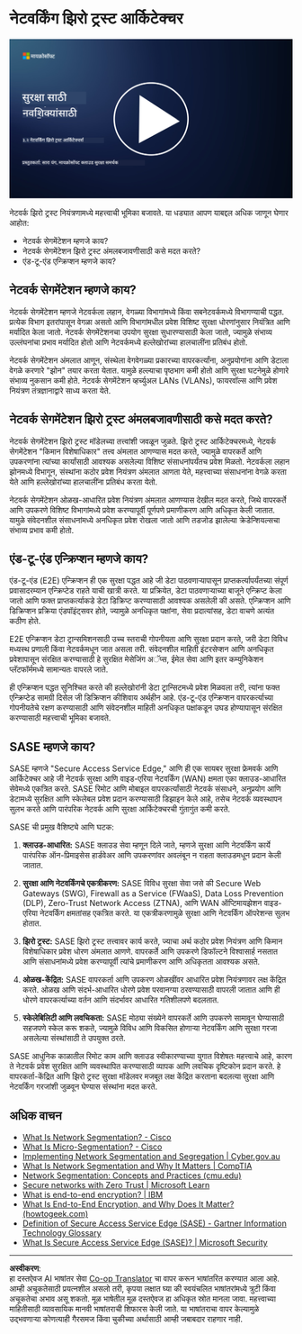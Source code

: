 <!--
CO_OP_TRANSLATOR_METADATA:
{
  "original_hash": "680d6e14d9d33fc471c22f44679713f8",
  "translation_date": "2025-09-04T00:36:14+00:00",
  "source_file": "3.2 Networking zero trust architecture.md",
  "language_code": "mr"
}
-->
# नेटवर्किंग झिरो ट्रस्ट आर्किटेक्चर

[![व्हिडिओ पहा](../../translated_images/3-2_placeholder.b52521a0e93e0e122f19dfbd676c836d3d527c6de1bb28fd7643aa518eae6631.mr.png)](https://learn-video.azurefd.net/vod/player?id=9f425fdb-1c53-4e67-b550-68bdac35df45)

नेटवर्क झिरो ट्रस्ट नियंत्रणामध्ये महत्त्वाची भूमिका बजावते. या धड्यात आपण याबद्दल अधिक जाणून घेणार आहोत:

- नेटवर्क सेगमेंटेशन म्हणजे काय?  
- नेटवर्क सेगमेंटेशन झिरो ट्रस्ट अंमलबजावणीसाठी कसे मदत करते?  
- एंड-टू-एंड एन्क्रिप्शन म्हणजे काय?  

## नेटवर्क सेगमेंटेशन म्हणजे काय?

नेटवर्क सेगमेंटेशन म्हणजे नेटवर्कला लहान, वेगळ्या विभागांमध्ये किंवा सबनेटवर्कमध्ये विभागण्याची पद्धत. प्रत्येक विभाग इतरांपासून वेगळा असतो आणि विभागांमधील प्रवेश विशिष्ट सुरक्षा धोरणांनुसार नियंत्रित आणि मर्यादित केला जातो. नेटवर्क सेगमेंटेशनचा उपयोग सुरक्षा सुधारण्यासाठी केला जातो, ज्यामुळे संभाव्य उल्लंघनांचा प्रभाव मर्यादित होतो आणि नेटवर्कमध्ये हल्लेखोरांच्या हालचालींना प्रतिबंध होतो.

नेटवर्क सेगमेंटेशन अंमलात आणून, संस्थेला वेगवेगळ्या प्रकारच्या वापरकर्त्यांना, अनुप्रयोगांना आणि डेटाला वेगळे करणारे "झोन" तयार करता येतात. यामुळे हल्ल्याचा पृष्ठभाग कमी होतो आणि सुरक्षा घटनेमुळे होणारे संभाव्य नुकसान कमी होते. नेटवर्क सेगमेंटेशन व्हर्च्युअल LANs (VLANs), फायरवॉल्स आणि प्रवेश नियंत्रण तंत्रज्ञानाद्वारे साध्य करता येते.

## नेटवर्क सेगमेंटेशन झिरो ट्रस्ट अंमलबजावणीसाठी कसे मदत करते?

नेटवर्क सेगमेंटेशन झिरो ट्रस्ट मॉडेलच्या तत्त्वांशी जवळून जुळते. झिरो ट्रस्ट आर्किटेक्चरमध्ये, नेटवर्क सेगमेंटेशन "किमान विशेषाधिकार" तत्त्व अंमलात आणण्यास मदत करते, ज्यामुळे वापरकर्ते आणि उपकरणांना त्यांच्या कार्यांसाठी आवश्यक असलेल्या विशिष्ट संसाधनांपर्यंतच प्रवेश मिळतो. नेटवर्कला लहान झोनमध्ये विभागून, संस्थांना कठोर प्रवेश नियंत्रण अंमलात आणता येते, महत्त्वाच्या संसाधनांना वेगळे करता येते आणि हल्लेखोरांच्या हालचालींना प्रतिबंध करता येतो.

नेटवर्क सेगमेंटेशन ओळख-आधारित प्रवेश नियंत्रण अंमलात आणण्यास देखील मदत करते, जिथे वापरकर्ते आणि उपकरणे विशिष्ट विभागांमध्ये प्रवेश करण्यापूर्वी पूर्णपणे प्रमाणीकरण आणि अधिकृत केली जातात. यामुळे संवेदनशील संसाधनांमध्ये अनधिकृत प्रवेश रोखला जातो आणि तडजोड झालेल्या क्रेडेन्शियल्सचा संभाव्य प्रभाव कमी होतो.

## एंड-टू-एंड एन्क्रिप्शन म्हणजे काय?

एंड-टू-एंड (E2E) एन्क्रिप्शन ही एक सुरक्षा पद्धत आहे जी डेटा पाठवणाऱ्यापासून प्राप्तकर्त्यापर्यंतच्या संपूर्ण प्रवासादरम्यान एन्क्रिप्टेड राहते याची खात्री करते. या प्रक्रियेत, डेटा पाठवणाऱ्याच्या बाजूने एन्क्रिप्ट केला जातो आणि फक्त प्राप्तकर्त्याकडे डेटा डिक्रिप्ट करण्यासाठी आवश्यक असलेली की असते. एन्क्रिप्शन आणि डिक्रिप्शन प्रक्रिया एंडपॉइंट्सवर होते, ज्यामुळे अनधिकृत पक्षांना, सेवा प्रदात्यांसह, डेटा वाचणे अत्यंत कठीण होते.

E2E एन्क्रिप्शन डेटा ट्रान्समिशनसाठी उच्च स्तराची गोपनीयता आणि सुरक्षा प्रदान करते, जरी डेटा विविध मध्यस्थ प्रणाली किंवा नेटवर्कमधून जात असला तरी. संवेदनशील माहिती इंटरसेप्शन आणि अनधिकृत प्रवेशापासून संरक्षित करण्यासाठी हे सुरक्षित मेसेजिंग अॅप्स, ईमेल सेवा आणि इतर कम्युनिकेशन प्लॅटफॉर्ममध्ये सामान्यतः वापरले जाते.

ही एन्क्रिप्शन पद्धत सुनिश्चित करते की हल्लेखोरांनी डेटा ट्रान्सिटमध्ये प्रवेश मिळवला तरी, त्यांना फक्त एन्क्रिप्टेड सामग्री दिसेल जी डिक्रिप्शन कीशिवाय अर्थहीन आहे. एंड-टू-एंड एन्क्रिप्शन वापरकर्त्याच्या गोपनीयतेचे रक्षण करण्यासाठी आणि संवेदनशील माहिती अनधिकृत पक्षांकडून उघड होण्यापासून संरक्षित करण्यासाठी महत्त्वाची भूमिका बजावते.

## SASE म्हणजे काय?

SASE म्हणजे "Secure Access Service Edge," आणि ही एक सायबर सुरक्षा फ्रेमवर्क आणि आर्किटेक्चर आहे जी नेटवर्क सुरक्षा आणि वाइड-एरिया नेटवर्किंग (WAN) क्षमता एका क्लाउड-आधारित सेवेमध्ये एकत्रित करते. SASE रिमोट आणि मोबाइल वापरकर्त्यांसाठी नेटवर्क संसाधने, अनुप्रयोग आणि डेटामध्ये सुरक्षित आणि स्केलेबल प्रवेश प्रदान करण्यासाठी डिझाइन केले आहे, तसेच नेटवर्क व्यवस्थापन सुलभ करते आणि पारंपरिक नेटवर्क आणि सुरक्षा आर्किटेक्चरची गुंतागुंत कमी करते.

SASE ची प्रमुख वैशिष्ट्ये आणि घटक:

1. **क्लाउड-आधारित:** SASE क्लाउड सेवा म्हणून दिले जाते, म्हणजे सुरक्षा आणि नेटवर्किंग कार्ये पारंपरिक ऑन-प्रिमाइसेस हार्डवेअर आणि उपकरणांवर अवलंबून न राहता क्लाउडमधून प्रदान केली जातात.  
   
2. **सुरक्षा आणि नेटवर्किंगचे एकत्रीकरण:** SASE विविध सुरक्षा सेवा जसे की Secure Web Gateways (SWG), Firewall as a Service (FWaaS), Data Loss Prevention (DLP), Zero-Trust Network Access (ZTNA), आणि WAN ऑप्टिमायझेशन वाइड-एरिया नेटवर्किंग क्षमतांसह एकत्रित करते. या एकत्रीकरणामुळे सुरक्षा आणि नेटवर्किंग ऑपरेशन्स सुलभ होतात.  

3. **झिरो ट्रस्ट:** SASE झिरो ट्रस्ट तत्त्वावर कार्य करते, ज्याचा अर्थ कठोर प्रवेश नियंत्रण आणि किमान विशेषाधिकार प्रवेश धोरण अंमलात आणणे. वापरकर्ते आणि उपकरणे डिफॉल्टने विश्वासार्ह नसतात आणि संसाधनांमध्ये प्रवेश करण्यापूर्वी त्यांचे प्रमाणीकरण आणि अधिकृतता आवश्यक असते.  

4. **ओळख-केंद्रित:** SASE वापरकर्ता आणि उपकरण ओळखींवर आधारित प्रवेश नियंत्रणावर लक्ष केंद्रित करते. ओळख आणि संदर्भ-आधारित धोरणे प्रवेश परवानग्या ठरवण्यासाठी वापरली जातात आणि ही धोरणे वापरकर्त्याच्या वर्तन आणि संदर्भावर आधारित गतिशीलपणे बदलतात.  

5. **स्केलेबिलिटी आणि लवचिकता:** SASE मोठ्या संख्येने वापरकर्ते आणि उपकरणे सामावून घेण्यासाठी सहजपणे स्केल करू शकते, ज्यामुळे विविध आणि विकसित होणाऱ्या नेटवर्किंग आणि सुरक्षा गरजा असलेल्या संस्थांसाठी ते उपयुक्त ठरते.  

SASE आधुनिक काळातील रिमोट काम आणि क्लाउड स्वीकारण्याच्या युगात विशेषतः महत्त्वाचे आहे, कारण ते नेटवर्क प्रवेश सुरक्षित आणि व्यवस्थापित करण्यासाठी व्यापक आणि लवचिक दृष्टिकोन प्रदान करते. हे वापरकर्ता-केंद्रित आणि झिरो ट्रस्ट सुरक्षा मॉडेलवर मजबूत लक्ष केंद्रित करताना बदलत्या सुरक्षा आणि नेटवर्किंग गरजांशी जुळवून घेण्यास संस्थांना मदत करते.

## अधिक वाचन

- [What Is Network Segmentation? - Cisco](https://www.cisco.com/c/en/us/products/security/what-is-network-segmentation.html#~benefits)  
- [What Is Micro-Segmentation? - Cisco](https://www.cisco.com/c/en/us/products/security/what-is-microsegmentation.html)  
- [Implementing Network Segmentation and Segregation | Cyber.gov.au](https://www.cyber.gov.au/resources-business-and-government/maintaining-devices-and-systems/system-hardening-and-administration/network-hardening/implementing-network-segmentation-and-segregation)  
- [What Is Network Segmentation and Why It Matters | CompTIA](https://www.comptia.org/blog/security-awareness-training-network-segmentation)  
- [Network Segmentation: Concepts and Practices (cmu.edu)](https://insights.sei.cmu.edu/blog/network-segmentation-concepts-and-practices/)  
- [Secure networks with Zero Trust | Microsoft Learn](https://learn.microsoft.com/security/zero-trust/deploy/networks?WT.mc_id=academic-96948-sayoung)  
- [What is end-to-end encryption? | IBM](https://www.ibm.com/topics/end-to-end-encryption)  
- [What Is End-to-End Encryption, and Why Does It Matter? (howtogeek.com)](https://www.howtogeek.com/711656/what-is-end-to-end-encryption-and-why-does-it-matter/)  
- [Definition of Secure Access Service Edge (SASE) - Gartner Information Technology Glossary](https://www.gartner.com/en/information-technology/glossary/secure-access-service-edge-sase)  
- [What Is Secure Access Service Edge (SASE)? | Microsoft Security](https://www.microsoft.com/security/business/security-101/what-is-sase?WT.mc_id=academic-96948-sayoung)  

---

**अस्वीकरण**:  
हा दस्तऐवज AI भाषांतर सेवा [Co-op Translator](https://github.com/Azure/co-op-translator) चा वापर करून भाषांतरित करण्यात आला आहे. आम्ही अचूकतेसाठी प्रयत्नशील असलो तरी, कृपया लक्षात घ्या की स्वयंचलित भाषांतरांमध्ये त्रुटी किंवा अचूकतेचा अभाव असू शकतो. मूळ भाषेतील मूळ दस्तऐवज हा अधिकृत स्रोत मानला जावा. महत्त्वाच्या माहितीसाठी व्यावसायिक मानवी भाषांतराची शिफारस केली जाते. या भाषांतराचा वापर केल्यामुळे उद्भवणाऱ्या कोणत्याही गैरसमज किंवा चुकीच्या अर्थासाठी आम्ही जबाबदार राहणार नाही.